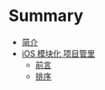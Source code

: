 # Summary

* [简介](chapter1.md)
* [iOS 模块化 项目管里](README.md)
  * [前言](ios-mo-kuai-hua.md)
  * [排序](pai-xu.md)

